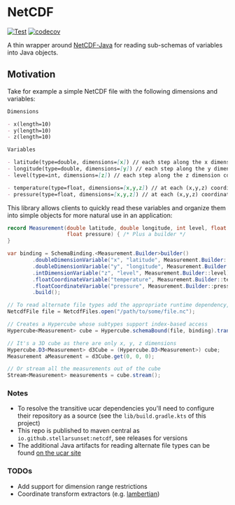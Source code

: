 # NetCDF

[![Test](https://github.com/stellarsunset/netcdf/actions/workflows/test.yaml/badge.svg)](https://github.com/stellarsunset/netcdf/actions/workflows/test.yaml)
[![codecov](https://codecov.io/github/stellarsunset/netcdf/graph/badge.svg?token=JIzptwIhbN)](https://codecov.io/github/stellarsunset/netcdf)

A thin wrapper around [NetCDF-Java](https://docs.unidata.ucar.edu/netcdf-java/current/userguide/index.html) for reading
sub-schemas of variables into Java objects.

## Motivation

Take for example a simple NetCDF file with the following dimensions and variables:

```markdown
Dimensions

- x(length=10)
- y(length=10)
- z(length=10)

Variables

- latitude(type=double, dimensions=[x]) // each step along the x dimension corresponds to new latitude
- longitude(type=double, dimensions=[y]) // each step along the y dimension corresponds to new longitude
- level(type=int, dimensions=[z]) // each step along the z dimension corresponds to new step higher in the atmosphere

- temperature(type=float, dimensions=[x,y,z]) // at each (x,y,z) coordinate we have a temperature observation/prediction
- pressure(type=float, dimensions=[x,y,z]) // at each (x,y,z) coordinate we have a pressure observation/prediction
```

This library allows clients to quickly read these variables and organize them into simple objects for more natural use
in an application:

```java
record Measurement(double latitude, double longitude, int level, float temperature,
                   float pressure) { /* Plus a builder */
}

var binding = SchemaBinding.<Measurement.Builder>builder()
        .doubleDimensionVariable("x", "latitude", Measurement.Builder::latitude)
        .doubleDimensionVariable("y", "longitude", Measurement.Builder::longitude)
        .intDimensionVariable("z", "level", Measurement.Builder::level)
        .floatCoordinateVariable("temperature", Measurement.Builder::temperature)
        .floatCoordinateVariable("pressure", Measurement.Builder::pressure)
        .build();

// To read alternate file types add the appropriate runtime dependency, e.g. runtimeOnly(edu.ucar:grib) for grib2
NetcdfFile file = NetcdfFiles.open("/path/to/some/file.nc");

// Creates a Hypercube whose subtypes support index-based access
Hypercube<Measurement> cube = Hypercube.schemaBound(file, binding).transform(Measurement.Builder::build);

// It's a 3D cube as there are only x, y, z dimensions
Hypercube.D3<Measurement> d3Cube = (Hypercube.D3<Measurement>) cube;
Measurement aMeasurement = d3Cube.get(0, 0, 0);

// Or stream all the measurements out of the cube
Stream<Measurement> measurements = cube.stream();
```

### Notes

- To resolve the transitive ucar dependencies you'll need to configure their repository as a source (see
  the `lib/build.gradle.kts` of this project)
- This repo is published to maven central as `io.github.stellarsunset:netcdf`, see releases for versions
- The additional Java artifacts for reading alternate file types can be
  found [on the ucar site](https://docs.unidata.ucar.edu/netcdf-java/current/userguide/using_netcdf_java_artifacts.html)

### TODOs

- Add support for dimension range restrictions
- Coordinate transform extractors (e.g. [lambertian](https://en.wikipedia.org/wiki/Lambert_conformal_conic_projection))